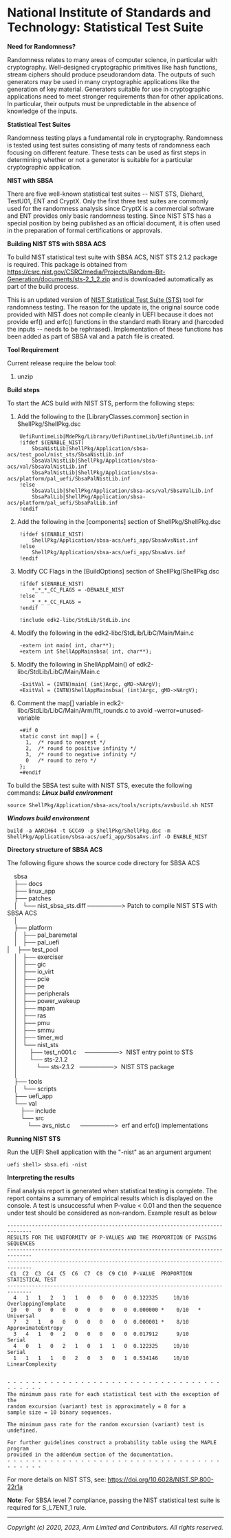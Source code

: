 # National Institute of Standards and Technology: Statistical Test Suite

**Need for Randomness?**

Randomness relates to many areas of computer science, in particular with cryptography. Well-designed cryptographic primitives like hash functions, stream ciphers should produce pseudorandom data. The outputs of such generators may be used in many cryptographic applications like the generation of key material. Generators suitable for use in cryptographic applications need to meet stronger requirements than for other applications. In particular, their outputs must be unpredictable in the absence of knowledge of the inputs.

**Statistical Test Suites**

Randomness testing plays a fundamental role in cryptography. Randomness is tested using test suites consisting of many tests of randomness each focusing on different feature. These tests can be used as first steps in determining whether or not a generator is suitable for a particular cryptographic application.

**NIST with SBSA**

There are five well-known statistical test suites -- NIST STS, Diehard, TestU01, ENT and CryptX. Only the first three test suites are commonly used for the randomness analysis since CryptX is a commercial software and ENT provides only basic randomness testing. Since NIST STS has a special position by being published as an official document, it is often used in the preparation of formal certifications or approvals.

**Building NIST STS with SBSA ACS**

To build NIST statistical test suite with SBSA ACS, NIST STS 2.1.2 package is required. This package is obtained from <https://csrc.nist.gov/CSRC/media/Projects/Random-Bit-Generation/documents/sts-2_1_2.zip>  and is downloaded automatically as part of the build process.

This is an updated version of [NIST Statistical Test Suite (STS)](http://csrc.nist.gov/groups/ST/toolkit/rng/documentation_software.html) tool for randomness testing. The reason for the update is, the original source code provided with NIST does not compile cleanly in UEFI because it does not provide erf() and erfc() functions in the standard math library and (harcoded the inputs -- needs to be rephrased). Implementation of these functions has been added as part of SBSA val and a patch file is created.

**Tool Requirement**

Current release require the below tool:

1. unzip

**Build steps**

To start the ACS build with NIST STS, perform the following steps:

1.  Add the following to the [LibraryClasses.common] section in ShellPkg/ShellPkg.dsc
```
    UefiRuntimeLib|MdePkg/Library/UefiRuntimeLib/UefiRuntimeLib.inf
    !ifdef $(ENABLE_NIST)
        SbsaNistLib|ShellPkg/Application/sbsa-acs/test_pool/nist_sts/SbsaNistLib.inf
        SbsaValNistLib|ShellPkg/Application/sbsa-acs/val/SbsaValNistLib.inf
        SbsaPalNistLib|ShellPkg/Application/sbsa-acs/platform/pal_uefi/SbsaPalNistLib.inf
    !else
        SbsaValLib|ShellPkg/Application/sbsa-acs/val/SbsaValLib.inf
        SbsaPalLib|ShellPkg/Application/sbsa-acs/platform/pal_uefi/SbsaPalLib.inf
    !endif
```
2.  Add the following in the [components] section of ShellPkg/ShellPkg.dsc
```
    !ifdef $(ENABLE_NIST)
        ShellPkg/Application/sbsa-acs/uefi_app/SbsaAvsNist.inf
    !else
        ShellPkg/Application/sbsa-acs/uefi_app/SbsaAvs.inf
    !endif
```
3.  Modify CC Flags in the [BuildOptions] section of ShellPkg/ShellPkg.dsc
```
    !ifdef $(ENABLE_NIST)
        *_*_*_CC_FLAGS = -DENABLE_NIST
    !else
        *_*_*_CC_FLAGS =
    !endif

    !include edk2-libc/StdLib/StdLib.inc
```
4.  Modify the following in the edk2-libc/StdLib/LibC/Main/Main.c
```
    -extern int main( int, char**);
    +extern int ShellAppMainsbsa( int, char**);
```
5.  Modify the following in ShellAppMain() of edk2-libc/StdLib/LibC/Main/Main.c
```
    -ExitVal = (INTN)main( (int)Argc, gMD->NArgV);
    +ExitVal = (INTN)ShellAppMainsbsa( (int)Argc, gMD->NArgV);
```
6. Comment the map[] variable in edk2-libc/StdLib/LibC/Main/Arm/flt_rounds.c to avoid -werror=unused-variable
```
    +#if 0
    static const int map[] = {
      1,  /* round to nearest */
      2,  /* round to positive infinity */
      3,  /* round to negative infinity */
      0   /* round to zero */
    };
    +#endif
```


To build the SBSA test suite with NIST STS, execute the following commands:
***Linux build environment***
```
source ShellPkg/Application/sbsa-acs/tools/scripts/avsbuild.sh NIST
```

***Windows build environment***
```
build -a AARCH64 -t GCC49 -p ShellPkg/ShellPkg.dsc -m ShellPkg/Application/sbsa-acs/uefi_app/SbsaAvs.inf -D ENABLE_NIST
```

**Directory structure of SBSA ACS**

The following figure shows the source code directory for SBSA ACS

    sbsa<br/>
    ├── docs<br/>
    ├── linux_app<br/>
    ├── patches<br/>
    │   └── nist_sbsa_sts.diff  ────────> Patch to compile NIST STS with SBSA ACS<br/>
    │<br/>
    ├── platform<br/>
    │   ├── pal_baremetal<br/>
    │   ├── pal_uefi<br/>
    |
    ├── test_pool<br/>
    │   ├── exerciser<br/>
    │   ├── gic<br/>
    │   ├── io_virt<br/>
    │   ├── pcie<br/>
    │   ├── pe<br/>
    │   ├── peripherals<br/>
    │   ├── power_wakeup<br/>
    │   ├── mpam<br/>
    │   ├── ras<br/>
    │   ├── pmu<br/>
    │   ├── smmu<br/>
    │   ├── timer_wd<br/>
    │   └── nist_sts<br/>
    │       ├── test_n001.c     ────────>  NIST entry point to STS<br/>
    │       └── sts-2.1.2<br/>
    │           └── sts-2.1.2   ────────>  NIST STS package<br/>
    │<br/>
    ├── tools<br/>
    │   └── scripts<br/>
    ├── uefi_app<br/>
    └── val<br/>
        ├── include<br/>
        └── src<br/>
            └── avs_nist.c      ────────>  erf and erfc() implementations<br/>

**Running NIST STS**

Run the UEFI Shell application with the "-nist" as an argument argument

    uefi shell> sbsa.efi -nist

**Interpreting the results**

Final analysis report is generated when statistical testing is complete. The report contains a summary of empirical results which is displayed on the console. A test is unsuccessful when P-value < 0.01 and then the sequence under test should be considered as non-random. Example result as below

    ------------------------------------------------------------------------------
    RESULTS FOR THE UNIFORMITY OF P-VALUES AND THE PROPORTION OF PASSING SEQUENCES
    ------------------------------------------------------------------------------
    ------------------------------------------------------------------------------
     C1  C2  C3  C4  C5  C6  C7  C8  C9 C10  P-VALUE  PROPORTION  STATISTICAL TEST
    ------------------------------------------------------------------------------
      4   1   1   2   1   1   0   0   0   0  0.122325     10/10      OverlappingTemplate
     10   0   0   0   0   0   0   0   0   0  0.000000 *    0/10   *  Universal
      7   2   1   0   0   0   0   0   0   0  0.000001 *    8/10      ApproximateEntropy
      3   4   1   0   2   0   0   0   0   0  0.017912      9/10      Serial
      4   0   1   0   2   1   0   1   1   0  0.122325     10/10      Serial
      1   1   1   1   0   2   0   3   0   1  0.534146     10/10      LinearComplexity


    - - - - - - - - - - - - - - - - - - - - - - - - - - - - - - - - - - - - - - - - -
    The minimum pass rate for each statistical test with the exception of the
    random excursion (variant) test is approximately = 8 for a
    sample size = 10 binary sequences.

    The minimum pass rate for the random excursion (variant) test is undefined.

    For further guidelines construct a probability table using the MAPLE program
    provided in the addendum section of the documentation.
    - - - - - - - - - - - - - - - - - - - - - - - - - - - - - - - - - - - - - - - - -


For more details on NIST STS, see: <https://doi.org/10.6028/NIST.SP.800-22r1a>

**Note**: For SBSA level 7 compliance, passing the NIST statistical test suite is required for S_L7ENT_1 rule.

--------------

*Copyright (c) 2020, 2023, Arm Limited and Contributors. All rights reserved.*
